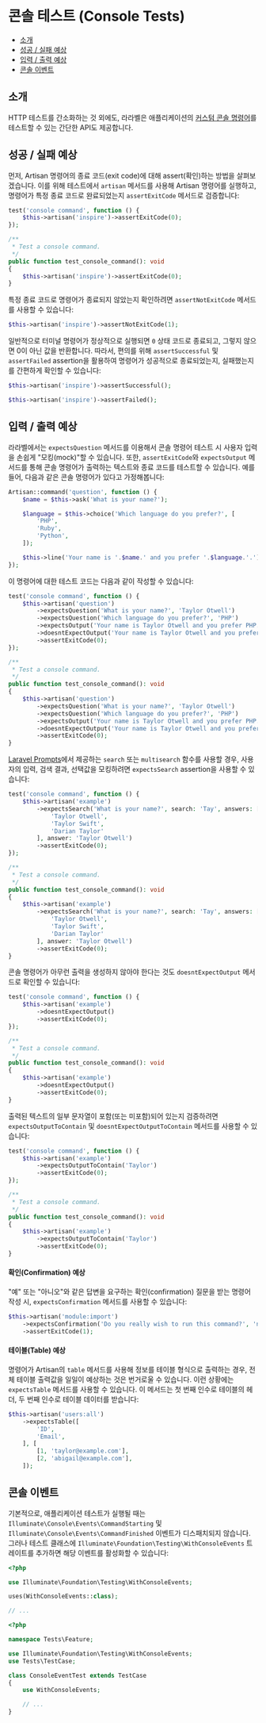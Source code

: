 # 콘솔 테스트 (Console Tests)

- [소개](#introduction)
- [성공 / 실패 예상](#success-failure-expectations)
- [입력 / 출력 예상](#input-output-expectations)
- [콘솔 이벤트](#console-events)

<a name="introduction"></a>
## 소개

HTTP 테스트를 간소화하는 것 외에도, 라라벨은 애플리케이션의 [커스텀 콘솔 명령어](/docs/12.x/artisan)를 테스트할 수 있는 간단한 API도 제공합니다.

<a name="success-failure-expectations"></a>
## 성공 / 실패 예상

먼저, Artisan 명령어의 종료 코드(exit code)에 대해 assert(확인)하는 방법을 살펴보겠습니다. 이를 위해 테스트에서 `artisan` 메서드를 사용해 Artisan 명령어를 실행하고, 명령어가 특정 종료 코드로 완료되었는지 `assertExitCode` 메서드로 검증합니다:

```php tab=Pest
test('console command', function () {
    $this->artisan('inspire')->assertExitCode(0);
});
```

```php tab=PHPUnit
/**
 * Test a console command.
 */
public function test_console_command(): void
{
    $this->artisan('inspire')->assertExitCode(0);
}
```

특정 종료 코드로 명령어가 종료되지 않았는지 확인하려면 `assertNotExitCode` 메서드를 사용할 수 있습니다:

```php
$this->artisan('inspire')->assertNotExitCode(1);
```

일반적으로 터미널 명령어가 정상적으로 실행되면 `0` 상태 코드로 종료되고, 그렇지 않으면 0이 아닌 값을 반환합니다. 따라서, 편의를 위해 `assertSuccessful` 및 `assertFailed` assertion을 활용하여 명령어가 성공적으로 종료되었는지, 실패했는지를 간편하게 확인할 수 있습니다:

```php
$this->artisan('inspire')->assertSuccessful();

$this->artisan('inspire')->assertFailed();
```

<a name="input-output-expectations"></a>
## 입력 / 출력 예상

라라벨에서는 `expectsQuestion` 메서드를 이용해서 콘솔 명령어 테스트 시 사용자 입력을 손쉽게 "모킹(mock)"할 수 있습니다. 또한, `assertExitCode`와 `expectsOutput` 메서드를 통해 콘솔 명령어가 출력하는 텍스트와 종료 코드를 테스트할 수 있습니다. 예를 들어, 다음과 같은 콘솔 명령어가 있다고 가정해봅니다:

```php
Artisan::command('question', function () {
    $name = $this->ask('What is your name?');

    $language = $this->choice('Which language do you prefer?', [
        'PHP',
        'Ruby',
        'Python',
    ]);

    $this->line('Your name is '.$name.' and you prefer '.$language.'.');
});
```

이 명령어에 대한 테스트 코드는 다음과 같이 작성할 수 있습니다:

```php tab=Pest
test('console command', function () {
    $this->artisan('question')
        ->expectsQuestion('What is your name?', 'Taylor Otwell')
        ->expectsQuestion('Which language do you prefer?', 'PHP')
        ->expectsOutput('Your name is Taylor Otwell and you prefer PHP.')
        ->doesntExpectOutput('Your name is Taylor Otwell and you prefer Ruby.')
        ->assertExitCode(0);
});
```

```php tab=PHPUnit
/**
 * Test a console command.
 */
public function test_console_command(): void
{
    $this->artisan('question')
        ->expectsQuestion('What is your name?', 'Taylor Otwell')
        ->expectsQuestion('Which language do you prefer?', 'PHP')
        ->expectsOutput('Your name is Taylor Otwell and you prefer PHP.')
        ->doesntExpectOutput('Your name is Taylor Otwell and you prefer Ruby.')
        ->assertExitCode(0);
}
```

[Laravel Prompts](/docs/12.x/prompts)에서 제공하는 `search` 또는 `multisearch` 함수를 사용할 경우, 사용자의 입력, 검색 결과, 선택값을 모킹하려면 `expectsSearch` assertion을 사용할 수 있습니다:

```php tab=Pest
test('console command', function () {
    $this->artisan('example')
        ->expectsSearch('What is your name?', search: 'Tay', answers: [
            'Taylor Otwell',
            'Taylor Swift',
            'Darian Taylor'
        ], answer: 'Taylor Otwell')
        ->assertExitCode(0);
});
```

```php tab=PHPUnit
/**
 * Test a console command.
 */
public function test_console_command(): void
{
    $this->artisan('example')
        ->expectsSearch('What is your name?', search: 'Tay', answers: [
            'Taylor Otwell',
            'Taylor Swift',
            'Darian Taylor'
        ], answer: 'Taylor Otwell')
        ->assertExitCode(0);
}
```

콘솔 명령어가 아무런 출력을 생성하지 않아야 한다는 것도 `doesntExpectOutput` 메서드로 확인할 수 있습니다:

```php tab=Pest
test('console command', function () {
    $this->artisan('example')
        ->doesntExpectOutput()
        ->assertExitCode(0);
});
```

```php tab=PHPUnit
/**
 * Test a console command.
 */
public function test_console_command(): void
{
    $this->artisan('example')
        ->doesntExpectOutput()
        ->assertExitCode(0);
}
```

출력된 텍스트의 일부 문자열이 포함(또는 미포함)되어 있는지 검증하려면 `expectsOutputToContain` 및 `doesntExpectOutputToContain` 메서드를 사용할 수 있습니다:

```php tab=Pest
test('console command', function () {
    $this->artisan('example')
        ->expectsOutputToContain('Taylor')
        ->assertExitCode(0);
});
```

```php tab=PHPUnit
/**
 * Test a console command.
 */
public function test_console_command(): void
{
    $this->artisan('example')
        ->expectsOutputToContain('Taylor')
        ->assertExitCode(0);
}
```

<a name="confirmation-expectations"></a>
#### 확인(Confirmation) 예상

"예" 또는 "아니오"와 같은 답변을 요구하는 확인(confirmation) 질문을 받는 명령어 작성 시, `expectsConfirmation` 메서드를 사용할 수 있습니다:

```php
$this->artisan('module:import')
    ->expectsConfirmation('Do you really wish to run this command?', 'no')
    ->assertExitCode(1);
```

<a name="table-expectations"></a>
#### 테이블(Table) 예상

명령어가 Artisan의 `table` 메서드를 사용해 정보를 테이블 형식으로 출력하는 경우, 전체 테이블 출력값을 일일이 예상하는 것은 번거로울 수 있습니다. 이런 상황에는 `expectsTable` 메서드를 사용할 수 있습니다. 이 메서드는 첫 번째 인수로 테이블의 헤더, 두 번째 인수로 테이블 데이터를 받습니다:

```php
$this->artisan('users:all')
    ->expectsTable([
        'ID',
        'Email',
    ], [
        [1, 'taylor@example.com'],
        [2, 'abigail@example.com'],
    ]);
```

<a name="console-events"></a>
## 콘솔 이벤트

기본적으로, 애플리케이션 테스트가 실행될 때는 `Illuminate\Console\Events\CommandStarting` 및 `Illuminate\Console\Events\CommandFinished` 이벤트가 디스패치되지 않습니다. 그러나 테스트 클래스에 `Illuminate\Foundation\Testing\WithConsoleEvents` 트레이트를 추가하면 해당 이벤트를 활성화할 수 있습니다:

```php tab=Pest
<?php

use Illuminate\Foundation\Testing\WithConsoleEvents;

uses(WithConsoleEvents::class);

// ...
```

```php tab=PHPUnit
<?php

namespace Tests\Feature;

use Illuminate\Foundation\Testing\WithConsoleEvents;
use Tests\TestCase;

class ConsoleEventTest extends TestCase
{
    use WithConsoleEvents;

    // ...
}
```
